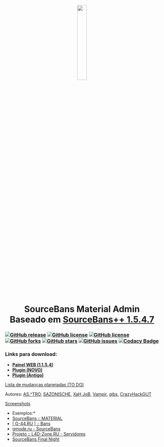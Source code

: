 <h1 align="center">
    <img src="http://s09.radikal.ru/i182/1610/5f/e56ed82e77f8t.jpg" height="25%" width="25%"/>
    <br/>
    SourceBans Material Admin
    <br/>
    Baseado em <a href="https://sbpp.github.io/">SourceBans++ 1.5.4.7</a>
</h1>

### [![GitHub release](https://img.shields.io/github/release/SB-MaterialAdmin/Web.svg?style=flat-square)](https://github.com/SB-MaterialAdmin/Web/releases/tag/release_1154) [![GitHub license](https://img.shields.io/badge/license-GPLv3-blue.svg?style=flat-square)](https://raw.githubusercontent.com/SB-MaterialAdmin/Web/v1.x/SOURCEMOD-LICENSE.txt) [![GitHub license](https://img.shields.io/badge/license-CC_BY--NC--SA_3.0-blue.svg?style=flat-square)](https://creativecommons.org/licenses/by-nc-sa/3.0/) [![GitHub forks](https://img.shields.io/github/forks/SB-MaterialAdmin/Web.svg?style=flat-square)](https://github.com/SB-MaterialAdmin/Web/network) [![GitHub stars](https://img.shields.io/github/stars/SB-MaterialAdmin/Web.svg?style=flat-square)](https://github.com/SB-MaterialAdmin/Web/stargazers) [![GitHub issues](https://img.shields.io/github/issues/SB-MaterialAdmin/Web.svg?style=flat-square)](https://travis-ci.org/SB-MaterialAdmin/Web) [![Codacy Badge](https://api.codacy.com/project/badge/Grade/6b7e0466d68a422ab334939dabb4b06c)](https://www.codacy.com/app/SB-MaterialAdmin/Web)

### Links para download:
- **[Painel WEB (1.1.5.4)](https://github.com/SB-MaterialAdmin/Web/archive/release_1154.zip)**
- **[Plugin (NOVO)](https://github.com/SB-MaterialAdmin/NewServer/archive/master.zip)**
- **[Plugin (Antigo)](https://github.com/SB-MaterialAdmin/OldServer/archive/master.zip)**

[Lista de mudanças planejadas (TO DO)](https://github.com/SB-MaterialAdmin/Web/wiki/TODO)

Autores: [AS.^TRO](http://hlmod.ru/members/79776/), [SAZONISCHE](http://hlmod.ru/members/57554/), [XaH JoB](http://hlmod.ru/members/81268/), [Vampir](http://hlmod.ru/members/17369/), [gibs](http://hlmod.ru/members/46233/), [CrazyHackGUT](http://hlmod.ru/members/72654/)

[Screenshots](http://imgur.com/a/5PMoj)

* Exemplos:*
* [SourceBans :: MATERIAL](http://mmcs.pro/sourcebans/)
* [[ G-44.RU ] :: Bans](http://bans.g-44.ru/)
* [gmode.ru - SourceBans](https://gmode.ru/sourcebans/)
* [Projeto :: L4D-Zone.RU - Servidores](https://l4d-zone.ru/)
* [SourceBans Final Night](http://final-night.ru/bans/)

